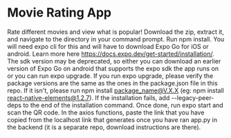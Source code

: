 # Movie Rating App

Rate different movies and view what is popular! Download the zip, extract it, and navigate to the directory in your command prompt. Run npm install. You will need expo cli for this and will have to download Expo Go for iOS or android. Learn more here https://docs.expo.dev/get-started/installation/. The sdk version may be deprecated, so either you can download an earlier version of Expo Go on android that supports the expo sdk the app runs on or you can run expo upgrade. If you run expo upgrade, please verify the package versions are the same as the ones in the package.json file in this repo. If it isn't, please run npm install package_name@V.X.X (eg: npm install react-native-elements@1.2.7). If the installation fails, add --legacy-peer-deps to the end of the installation command. Once done, run expo start and scan the QR code. In the axios functions, paste the link that you have copied from the localhost link that generates once you have ran app.py in the backend (it is a separate repo, download instructions are there).
